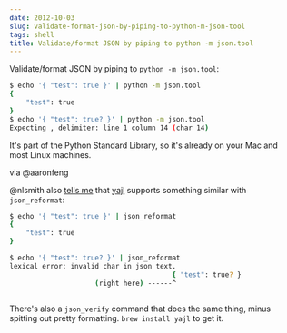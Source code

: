 ```yaml
---
date: 2012-10-03
slug: validate-format-json-by-piping-to-python-m-json-tool
tags: shell
title: Validate/format JSON by piping to python -m json.tool
---
```


Validate/format JSON by piping to `python -m json.tool`:

```sh
$ echo '{ "test": true }' | python -m json.tool
{
    "test": true
}
$ echo '{ "test": true? }' | python -m json.tool
Expecting , delimiter: line 1 column 14 (char 14)
```

It's part of the Python Standard Library, so it's already on your Mac and most Linux machines.

via @aaronfeng

@nlsmith also [tells me](https://twitter.com/nlsmith/status/259687410303119360) that [yajl](http://lloyd.github.com/yajl/) supports something similar with `json_reformat`:

```sh
$ echo '{ "test": true }' | json_reformat 
{
    "test": true
}

$ echo '{ "test": true? }' | json_reformat 
lexical error: invalid char in json text.
                                        { "test": true? } 
                     (right here) ------^
 
```

There's also a `json_verify` command that does the same thing, minus spitting out pretty formatting. `brew install yajl` to get it.
